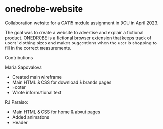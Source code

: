 # onedrobe-website

Collaboration website for a CA115 module assignment in DCU in April 2023.

The goal was to create a website to advertise and explain a fictional product. ONEDROBE is a fictional browser extension that keeps track of users' clothing sizes and makes suggestions when the user is shopping to fill in the correct measurements.

Contributions

Maria Sapovalova:
- Created main wireframe
- Main HTML & CSS for download & brands pages
- Footer
- Wrote informational text

RJ Paraiso:
- Main HTML & CSS for home & about pages
- Added animations
- Header
